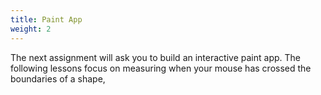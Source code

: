 ```yaml
---
title: Paint App
weight: 2
---
```



The next assignment will ask you to build an interactive paint app. The following lessons focus on measuring when your mouse has crossed the boundaries of a shape,
